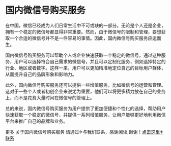 # 国内微信号购买服务

在中国，微信已经成为人们日常生活中不可或缺的一部分。无论是个人还是企业，拥有一个稳定的微信号都显得非常重要。然而，由于微信号的限制和管理，要想获取一个合适的微信号并不是一件容易的事情。因此，国内微信号购买服务应运而生。

国内微信号购买服务可以帮助个人或企业快速获取一个稳定的微信号。通过这种服务，用户可以选择符合自己需求的微信号，并且可以定制化服务，例如选择特定的行业、地区或者数字。这样一来，用户可以更加精准地定位自己的目标用户群体，从而提升自己的品牌形象和影响力。

此外，国内微信号购买服务还可以提供一些增值服务，比如微信号的运营和管理。这对于一些个人或者初创企业来说尤为重要，他们可以将更多精力放在自己的业务上，而不是花费大量时间在微信号的管理上。

总的来说，国内微信号购买服务为用户提供了更加便捷和个性化的选择，帮助用户快速获取一个稳定的微信号，并提供一系列增值服务，让用户能够更好地利用微信平台来推广自己的品牌和业务。

更多 关于国内微信号购买服务 请通过✈与我们联系，感谢阅读,谢谢！[点击这里✈联系](https://t.me/LM999bot)